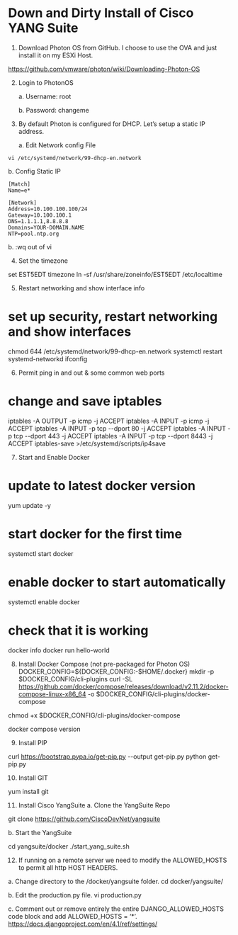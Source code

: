 # Down and Dirty Install of Cisco YANG Suite 



1.	Download Photon OS from GitHub. I choose to use the OVA and just install it on my ESXi Host.

https://github.com/vmware/photon/wiki/Downloading-Photon-OS


2.	Login to PhotonOS

      a. Username: root

      b.  Password: changeme


3.	By default Photon is configured for DHCP. Let’s setup a static IP address. 

      a. Edit Network config File

```
vi /etc/systemd/network/99-dhcp-en.network
```

b.	Config Static IP

```
[Match]
Name=e*

[Network]
Address=10.100.100.100/24
Gateway=10.100.100.1
DNS=1.1.1.1,8.8.8.8
Domains=YOUR-DOMAIN.NAME
NTP=pool.ntp.org
```

b.	:wq  out of vi

4.	Set the timezone

set EST5EDT timezone
ln -sf /usr/share/zoneinfo/EST5EDT /etc/localtime

5.	Restart networking and show interface info


# set up security, restart networking and show interfaces
chmod 644 /etc/systemd/network/99-dhcp-en.network
systemctl restart systemd-networkd
ifconfig

	

6.	Permit ping in and out & some common web ports

# change and save iptables
iptables -A OUTPUT -p icmp -j ACCEPT
iptables -A INPUT -p icmp -j ACCEPT
iptables -A INPUT -p tcp --dport 80 -j ACCEPT
iptables -A INPUT -p tcp --dport 443 -j ACCEPT
iptables -A INPUT -p tcp --dport 8443 -j ACCEPT
iptables-save >/etc/systemd/scripts/ip4save







7.	Start and Enable Docker

# update to latest docker version
yum update -y
# start docker for the first time
systemctl start docker
# enable docker to start automatically
systemctl enable docker
# check that it is working
docker info
docker run hello-world



8.	Install Docker Compose (not pre-packaged for Photon OS)
DOCKER_CONFIG=${DOCKER_CONFIG:-$HOME/.docker}
mkdir -p $DOCKER_CONFIG/cli-plugins
curl -SL https://github.com/docker/compose/releases/download/v2.11.2/docker-compose-linux-x86_64 -o $DOCKER_CONFIG/cli-plugins/docker-compose

chmod +x $DOCKER_CONFIG/cli-plugins/docker-compose

docker compose version



9.	Install PIP

curl https://bootstrap.pypa.io/get-pip.py --output get-pip.py 
python get-pip.py


10.	Install GIT

yum install git


11.	Install Cisco YangSuite
a.	Clone the YangSuite Repo

git clone https://github.com/CiscoDevNet/yangsuite

b.	Start the YangSuite

cd yangsuite/docker
./start_yang_suite.sh




12.	If running on a remote server we need to modify the ALLOWED_HOSTS to permit all http HOST HEADERS. 

a.	Change directory to the /docker/yangsuite folder.
cd docker/yangsuite/ 

b.	Edit the production.py file. 
vi production.py

c.	Comment out or remove entirely the entire DJANGO_ALLOWED_HOSTS code block and add ALLOWED_HOSTS = ‘*’.
https://docs.djangoproject.com/en/4.1/ref/settings/
 



















